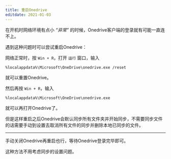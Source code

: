 ```yaml
---
title: 重启Onedrive
editdate: 2021-01-03
---
```


在开机时网络环境有点小 *“异常”* 的时候，Onedrive客户端的登录就有可能一直连不上。

遇到这种问题时可以尝试重启Onedrive：

网络正常时，按 `Win + R`，打开 `运行` 窗口，输入

```
%localappdata%\Microsoft\OneDrive\onedrive.exe /reset
```

就可以重置Onedrive。

然后再按 `Win + R`，输入

```
%localappdata%\Microsoft\OneDrive\onedrive.exe
```

就可以再打开Onedrive了。

但是这样重启之后Onedrive会默认同步所有文件夹并开始同步，不需要同步文件的话需要手动到设置去取消所有文件的同步并删除本地已同步的文件。

------

手动关闭Onedrive再重启也行，等待Onedrive登录完毕即可。

这种方法不用考虑同步的设置问题。